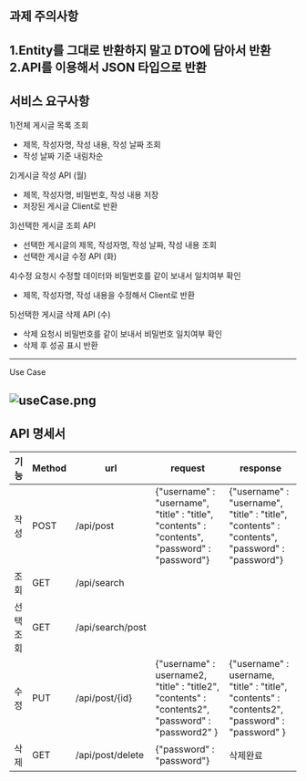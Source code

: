## 과제 주의사항
1.Entity를 그대로 반환하지 말고 DTO에 담아서 반환
2.API를 이용해서 JSON 타입으로 반환
------------
## 서비스 요구사항
1)전체 게시글 목록 조회
- 제목, 작성자명, 작성 내용, 작성 날짜 조회
- 작성 날짜 기준 내림차순

2)게시글 작성 API (월)
- 제목, 작성자명, 비밀번호, 작성 내용 저장
- 저장된 게시글 Client로 반환

3)선택한 게시글 조회 API
- 선택한 게시글의 제목, 작성자명, 작성 날짜, 작성 내용 조회
- 선택한 게시글 수정 API (화)

4)수정 요청시 수정할 데이터와 비밀번호를 같이 보내서 일치여부 확인
- 제목, 작성자명, 작성 내용을 수정해서 Client로 반환

5)선택한 게시글 삭제 API (수)
- 삭제 요청시 비밀번호를 같이 보내서 비밀번호 일치여부 확인
- 삭제 후 성공 표시 반환
----------------
Use Case

![useCase.png](..%2F..%2FuseCase.png)
------------------------
## API 명세서

|기능|Method| url              | request                                                                                              |response|
|-----|--|------------------|------------------------------------------------------------------------------------------------------|---|
|작성|POST| /api/post        | {"username" : "username", "title" : "title",  "contents" : "contents", "password" : "password"}              |{"username" : "username", "title" : "title",  "contents" : "contents", "password" : "password"}|
|조회|GET| /api/search      |||
|선택조회|GET| /api/search/post |||
|수정|PUT| /api/post/{id} | {"username" : username2,    "title" : "title2",   "contents" : "contents2",   "password" : "password2"   } | {"username" : username,    "title" : "title",   "contents" : "contents2",   "password" : "password"   } |
|삭제|GET| /api/post/delete | {"password" : "password"} |삭제완료|
